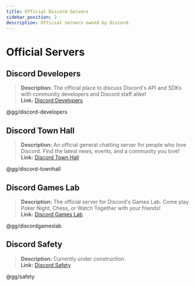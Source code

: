 ```yaml
---
title: Official Discord Servers
sidebar_position: 2
description: Official servers owned by Discord.
---
```


# Official Servers

## **Discord Developers**

> **Description:** The official place to discuss Discord's API and SDKs with community developers and Discord staff alike!   <br/>
**Link:** [Discord Developers](https://discord.gg/discord-developers)

@gg/discord-developers

## **Discord Town Hall**

> **Description:** An official general chatting server for people who love Discord.  Find the latest news, events, and a community you love!   <br/>
**Link:** [Discord Town Hall](https://discord.gg/discord-townhall)

@gg/discord-townhall

## **Discord Games Lab**

> **Description:** The official server for Discord's Games Lab. Come play Poker Night, Chess, or Watch Together with your friends!   <br/>
**Link:** [Discord Games Lab](https://discord.gg/discordgameslab)

@gg/discordgameslab

## **Discord Safety**

> **Description:** Currently under construction.  <br/>
**Link:** [Discord Safety](https://discord.gg/safety)

@gg/safety

